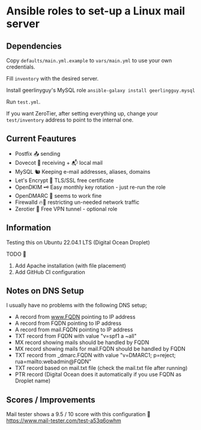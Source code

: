 # Ansible roles to set-up a Linux mail server


## Dependencies

Copy `defaults/main.yml.example` to `vars/main.yml` to use your own credentials.

Fill `inventory` with the desired server.

Install geerlinyguy's MySQL role `ansible-galaxy install geerlingguy.mysql`

Run `test.yml`.

If you want ZeroTier, after setting everything up, change your `test/inventory` address to point to the internal one.

## Current Feautures

- Postfix 📤 sending
- Dovecot 📩 receiving + 📬 local mail
- MySQL   🐿️ Keeping e-mail addresses, aliases, domains
- Let's Encrypt 🔐 TLS/SSL free certificate
- OpenDKIM 🗝️ Easy monthly key rotation - just re-run the role
- OpenDMARC 👻 seems to work fine
- Firewalld 🔥🧱 restricting un-needed network traffic
- Zerotier 🗿 Free VPN tunnel - optional role


## Information
Testing this on Ubuntu 22.04.1 LTS (Digital Ocean Droplet)

TODO 📝

1. Add Apache installation (with file placement)
2. Add GitHub CI configuration


## Notes on DNS Setup
I usually have no problems with the following DNS setup;

- A record from www.FQDN pointing to IP address
- A record from FQDN pointing to IP address
- A record from mail.FQDN pointing to IP address
- TXT record from FQDN with value "v=spf1 a ~all"
- MX record showing mails should be handled by FQDN 
- MX record showing mails for mail.FQDN should be handled by FQDN 
- TXT record from \_dmarc.FQDN with value "v=DMARC1; p=reject; rua=mailto:webadmin@FQDN"
- TXT record based on mail.txt file (check the mail.txt file after running)
- PTR record (Digital Ocean does it automatically if you use FQDN as Droplet name)


## Scores / Improvements
Mail tester shows a 9.5 / 10 score with this configuration 🤩
https://www.mail-tester.com/test-a53q6owhm
